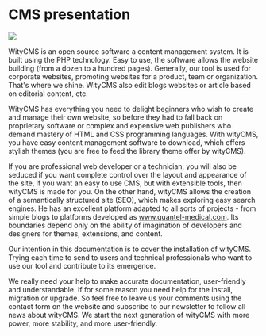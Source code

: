 # CMS presentation

![](Img/Overview/Logo-wityCMS-V1-couleur.png)

WityCMS is an open source software a content management system. It is built using the PHP technology. Easy to use, the software allows the website building (from a dozen to a hundred pages). Generally, our tool is used for corporate websites, promoting websites for a product, team or organization. That's where we shine. WityCMS also edit blogs websites or article based on editorial content, etc.

WityCMS has everything you need to delight beginners who wish to create and manage their own website, so before they had to fall back on proprietary software or complex and expensive web publishers who demand mastery of HTML and CSS programming languages. With wityCMS, you have easy content management software to download, which offers stylish themes (you are free to feed the library theme offer by wityCMS).

If you are professional web developer or a technician, you will also be seduced if you want complete control over the layout and appearance of the site, if you want an easy to use CMS, but with extensible tools, then wityCMS is made for you. On the other hand, wityCMS allows the creation of a semantically structured site (SEO), which makes exploring easy search engines. He has an excellent platform adapted to all sorts of projects - from simple blogs to platforms developed as www.quantel-medical.com. Its boundaries depend only on the ability of imagination of developers and designers for themes, extensions, and content.

Our intention in this documentation is to cover the installation of wityCMS. Trying each time to send to users and technical professionals who want to use our tool and contribute to its emergence.

We really need your help to make accurate documentation, user-friendly and understandable. If for some reason you need help for the install, migration or upgrade. So feel free to leave us your comments using the contact form on the website and subscribe to our newsletter to follow all news about wityCMS.
We start the next generation of wityCMS with more power, more stability, and more user-friendly.